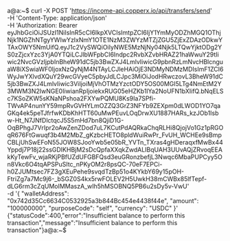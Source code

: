 a@a:~$ curl -X POST 'https://income-api.copperx.io/api/transfers/send' \
-H 'Content-Type: application/json' \
-H 'Authorization: Bearer eyJhbGciOiJSUzI1NiIsInR5cCI6IkpXVCIsImtpZCI6IjY1YmMyODZhMGQ1OThjNjk1NGZhNTgyYWIwYzIxNmY1OTE1NzM3ZWYzMTZjZGU5ZjExZDAzODkwYTAxOWY5NmUifQ.eyJ1c2VySWQiOiIyNWE5MzNjNy04Njk5LTQwYjktODg2YS0zZjcxYzc3YjA0YTQiLCJlbWFpbCI6Indpc2RvbXZvbHRAZ21haWwuY29tIiwic2NvcGVzIjpbInBheW91dC5jb3BwZXJ4LmlvIiwicG9pbnRzLmNvcHBlcnguaW8iXSwiaWF0IjoxNzQyNjM4NTAyLCJleHAiOjE3NDMyNDMzMDIsImF1ZCI6WyJwYXlvdXQuY29wcGVyeC5pbyJdLCJpc3MiOiJodHRwczovL3BheW91dC5jb3BwZXJ4LmlvIiwic3ViIjoiMjVhOTMzYzctODY5OS00MGI5LTg4NmEtM2Y3MWM3N2IwNGE0IiwianRpIjoiekxRUG05eHZKb1lYa2NoUFN1bXIifQ.bNqELSc7KSoZKW5sKNaNPshoa2FXYwPQMU8Ks9Ia7SPfi-TWvAP4nunYY59mpRvGVHYLmOZZQ3GrZ3NFYb9ZEXpm0dLWOD1YO7qaGKq4ek5peTJfrfwKDbKhHTT60uMwPEuvLOqDrwXU1887HARs_kzJOb1Isbw-Ht_N7JNfDlctqcJ5S5mHd7bn8QjiD1G-OqBPhgJ7VrIpr2oAwZenZDod7uL7KCutPdAQRkaChqRLHi8QjojVo1Gz1pRGOqR676FtGwuqf3b4M2MbZ_gKzbcHETO8pldWuiRwPr_FvUH_WCHEe9sBmpCBLjUhSwEFoN55JOW8SJooYwb5e05bR_YVTn_TXras4gHDeraqxfMwBx44Yppdj7P18j22ssGDIKHBjM2sDcQpfaXXqkZwdALIBqUAH3UUvAQjZRvoqEEAkKyTewFv_wjaRKjPBfUZdUFGBFQsd3euGRonzbefjL3Nwqc6MbaPUPCyy5On8Vkc6O4tqAPSPuSItc_nPKyOM2r8psQC-70eF7EPCi-h0ZJUMtsec7FZ3gXEuPehe9svqdTzBp51o4KYkbY69y15pOH-FtriZg7a7Mc9j6-_bSGZ0S4kx5rwFOLEV2H5UwkH38mCWBx85lfTepf-dLG6rm3cZqUMoIMMaszA_wIh5hMSOBNQ5PB6u2sDy5v-VwU' \
-d '{
  "walletAddress": "0x742d35Cc6634C0532925a3b844Bc454e4438f44e",
  "amount": "100000000",
  "purposeCode": "self",
  "currency": "USDC"
}'
{"statusCode":400,"error":"Insufficient balance to perform this transaction","message":"Insufficient balance to perform this transaction"}a@a:~$ 


